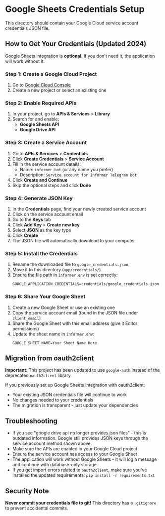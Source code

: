 # Google Sheets Credentials Setup

This directory should contain your Google Cloud service account credentials JSON file.

## How to Get Your Credentials (Updated 2024)

Google Sheets integration is **optional**. If you don't need it, the application will work without it.

### Step 1: Create a Google Cloud Project

1. Go to [Google Cloud Console](https://console.cloud.google.com/)
2. Create a new project or select an existing one

### Step 2: Enable Required APIs

1. In your project, go to **APIs & Services** > **Library**
2. Search for and enable:
   - **Google Sheets API**
   - **Google Drive API**

### Step 3: Create a Service Account

1. Go to **APIs & Services** > **Credentials**
2. Click **Create Credentials** > **Service Account**
3. Fill in the service account details:
   - Name: `informer-bot` (or any name you prefer)
   - Description: `Service account for Informer Telegram bot`
4. Click **Create and Continue**
5. Skip the optional steps and click **Done**

### Step 4: Generate JSON Key

1. In the **Credentials** page, find your newly created service account
2. Click on the service account email
3. Go to the **Keys** tab
4. Click **Add Key** > **Create new key**
5. Select **JSON** as the key type
6. Click **Create**
7. The JSON file will automatically download to your computer

### Step 5: Install the Credentials

1. Rename the downloaded file to `google_credentials.json`
2. Move it to this directory (`app/credentials/`)
3. Ensure the file path in `informer.env` is set correctly:
   ```
   GOOGLE_APPLICATION_CREDENTIALS=credentials/google_credentials.json
   ```

### Step 6: Share Your Google Sheet

1. Create a new Google Sheet or use an existing one
2. Copy the service account email (found in the JSON file under `client_email`)
3. Share the Google Sheet with this email address (give it Editor permissions)
4. Update the sheet name in `informer.env`:
   ```
   GOOGLE_SHEET_NAME=Your Sheet Name Here
   ```

## Migration from oauth2client

**Important:** This project has been updated to use `google-auth` instead of the deprecated `oauth2client` library.

If you previously set up Google Sheets integration with oauth2client:
- Your existing JSON credentials file will continue to work
- No changes needed to your credentials
- The migration is transparent - just update your dependencies

## Troubleshooting

- If you see "google drive api no longer provides json files" - this is outdated information. Google still provides JSON keys through the service account method shown above.
- Make sure the APIs are enabled in your Google Cloud project
- Ensure the service account has access to your Google Sheet
- The application will work without Google Sheets - it will log a message and continue with database-only storage
- If you get import errors related to `oauth2client`, make sure you've installed the updated requirements: `pip install -r requirements.txt`

## Security Note

**Never commit your credentials file to git!** This directory has a `.gitignore` to prevent accidental commits.
